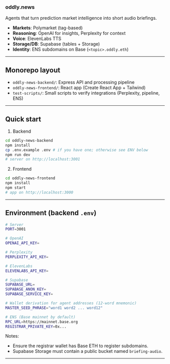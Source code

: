 ### oddly.news

Agents that turn prediction market intelligence into short audio briefings.

- **Markets**: Polymarket (tag-based)
- **Reasoning**: OpenAI for insights, Perplexity for context
- **Voice**: ElevenLabs TTS
- **Storage/DB**: Supabase (tables + Storage)
- **Identity**: ENS subdomains on Base (`<topic>.oddly.eth`)

---

## Monorepo layout

- `oddly-news-backend/`: Express API and processing pipeline
- `oddly-news-frontend/`: React app (Create React App + Tailwind)
- `test-scripts/`: Small scripts to verify integrations (Perplexity, pipeline, ENS)

---

## Quick start

1. Backend

```bash
cd oddly-news-backend
npm install
cp .env.example .env # if you have one; otherwise see ENV below
npm run dev
# server on http://localhost:3001
```

2. Frontend

```bash
cd oddly-news-frontend
npm install
npm start
# app on http://localhost:3000
```

---

## Environment (backend `.env`)

```bash
# Server
PORT=3001

# OpenAI
OPENAI_API_KEY=

# Perplexity
PERPLEXITY_API_KEY=

# ElevenLabs
ELEVENLABS_API_KEY=

# Supabase
SUPABASE_URL=
SUPABASE_ANON_KEY=
SUPABASE_SERVICE_KEY=

# Wallet derivation for agent addresses (12-word mnemonic)
MASTER_SEED_PHRASE="word1 word2 ... word12"

# ENS (Base mainnet by default)
RPC_URL=https://mainnet.base.org
REGISTRAR_PRIVATE_KEY=0x...


```

Notes:

- Ensure the registrar wallet has Base ETH to register subdomains.
- Supabase Storage must contain a public bucket named `briefing-audio`.

---

